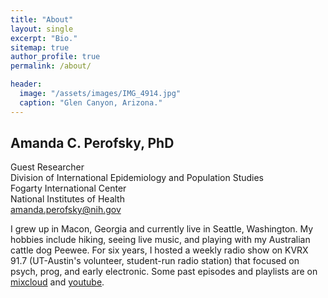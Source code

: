 ```yaml
---
title: "About"
layout: single
excerpt: "Bio."
sitemap: true
author_profile: true
permalink: /about/

header:
  image: "/assets/images/IMG_4914.jpg"
  caption: "Glen Canyon, Arizona."
---
```


## Amanda C. Perofsky, PhD
Guest Researcher <br>
Division of International Epidemiology and Population Studies <br>
Fogarty International Center <br>
National Institutes of Health <br>
<amanda.perofsky@nih.gov>

I grew up in Macon, Georgia and currently live in Seattle, Washington. My hobbies include hiking, seeing live music, and playing with my Australian cattle dog Peewee. For six years, I hosted a weekly radio show on KVRX 91.7 (UT-Austin's volunteer, student-run radio station) that focused on psych, prog, and early electronic. Some past episodes and playlists are on [mixcloud](https://www.mixcloud.com/amanda-perofsky/) and [youtube](https://www.youtube.com/channel/UCEroWMrtC54xit3wEkDLkuw).